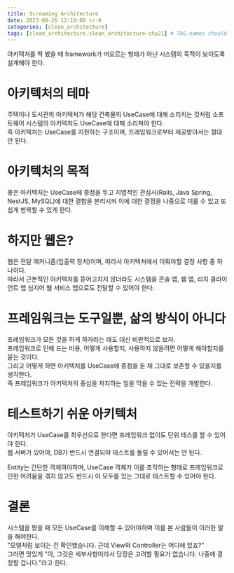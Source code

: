 ```yaml
---
title: Screaming Architecture
date: 2023-08-26 12:10:00 +/-0
categories: [clean_architecture]
tags: [clean_architecture.clean_architecture-chp21] # TAG names should always be lowercase
---
```


아키텍처를 딱 봤을 때 framework가 떠오르는 형태가 아닌 시스템의 목적이 보이도록 설계해야 한다.

# 아키텍처의 테마

주택이나 도서관의 아키텍처가 해당 건축물의 UseCase에 대해 소리치는 것처럼 소프트웨어 시스템의 아키텍처도 UseCase에 대해 소리쳐야 한다.  
즉 아키텍처는 UseCase를 지원하는 구조이며, 프레임워크로부터 제공받아서는 절대 안 된다.

# 아키텍처의 목적

좋은 아키텍처는 UseCase에 중점을 두고 지엽적인 관심사(Rails, Java Spring, NestJS, MySQL)에 대한 결합을 분리시켜 이에 대한 결정을 나중으로 미룰 수 있고 또 쉽게 번복할 수 있게 한다.

# 하지만 웹은?

웹은 전달 메커니즘(입출력 장치)이며, 따라서 아키텍처에서 미뤄야할 결정 사항 중 하나이다.  
따라서 근본적인 아키텍처를 뜯어고치지 않더라도 시스템을 콘솔 앱, 웹 앱, 리치 클라이언트 앱 심지어 웹 서비스 앱으로도 전달할 수 있어야 한다.

# 프레임워크는 도구일뿐, 삶의 방식이 아니다

프레임워크가 모든 것을 하게 하자라는 태도 대신 비판적으로 보자.  
프레임워크로 인해 드는 비용, 어떻게 사용할지, 사용하지 않을려면 어떻게 해야할지를 묻는 것이다.  
그리고 어떻게 하면 아키텍처를 UseCase에 중점을 둔 채 그대로 보존할 수 있을지를 생각한다.  
즉 프레임워크가 아키텍처의 중심을 차지하는 일을 막을 수 있는 전략을 개발한다.

# 테스트하기 쉬운 아키텍처

아키텍처가 UseCase를 최우선으로 한다면 프레임워크 없이도 단위 테스를 할 수 있어야 한다.  
웹 서버가 있어야, DB가 반드시 연결되야 테스트를 돌릴 수 있어서는 안 된다.

Entity는 간단한 객체여야하며, UseCase 객체가 이를 조작하는 형태로 프레임워크로 인한 어려움을 겪지 않고도 반드시 이 모두를 있는 그대로 테스트할 수 있어야 한다.

# 결론

시스템을 봤을 때 모든 UseCase를 이해할 수 있어야하며 이를 본 사람들이 이러한 말을 해야한다.  
"모델처럼 보이는 건 확인했습니다. 근데 View와 Controller는 어디에 있죠?"  
그러면 멋있게 "아, 그것은 세부사항이라서 당장은 고려할 필요가 없습니다. 나중에 결정할 겁니다."라고 한다.
